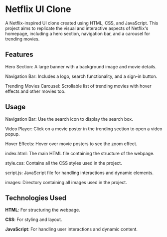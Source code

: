 # Netflix UI Clone

A Netflix-inspired UI clone created using HTML, CSS, and JavaScript. This project aims to replicate the visual and interactive aspects of Netflix's homepage, including a hero section, navigation bar, and a carousel for trending movies.

## Features
Hero Section: A large banner with a background image and movie details.

Navigation Bar: Includes a logo, search functionality, and a sign-in button.

Trending Movies Carousel: Scrollable list of trending movies with hover effects and other movies too.

## Usage

Navigation Bar: Use the search icon to display the search box.

Video Player: Click on a movie poster in the trending section to open a video popup.

Hover Effects: Hover over movie posters to see the zoom effect.

index.html: The main HTML file containing the structure of the webpage.

style.css: Contains all the CSS styles used in the project.

script.js: JavaScript file for handling interactions and dynamic elements.

images: Directory containing all images used in the project.

## Technologies Used


 **HTML**: For structuring the webpage.

**CSS**: For styling and layout.

**JavaScript**: For handling user interactions and dynamic content.



